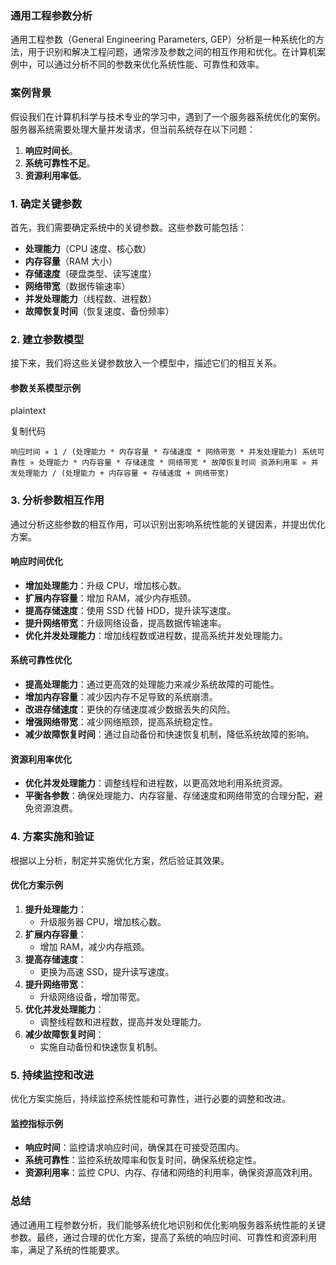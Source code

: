 ### 通用工程参数分析

通用工程参数（General Engineering Parameters, GEP）分析是一种系统化的方法，用于识别和解决工程问题，通常涉及参数之间的相互作用和优化。在计算机案例中，可以通过分析不同的参数来优化系统性能、可靠性和效率。

### 案例背景

假设我们在计算机科学与技术专业的学习中，遇到了一个服务器系统优化的案例。服务器系统需要处理大量并发请求，但当前系统存在以下问题：

1. **响应时间长**。
2. **系统可靠性不足**。
3. **资源利用率低**。

### 1. 确定关键参数

首先，我们需要确定系统中的关键参数。这些参数可能包括：

- **处理能力**（CPU 速度、核心数）
- **内存容量**（RAM 大小）
- **存储速度**（硬盘类型、读写速度）
- **网络带宽**（数据传输速率）
- **并发处理能力**（线程数、进程数）
- **故障恢复时间**（恢复速度、备份频率）

### 2. 建立参数模型

接下来，我们将这些关键参数放入一个模型中，描述它们的相互关系。

#### 参数关系模型示例

plaintext

复制代码

`响应时间 ∝ 1 / (处理能力 * 内存容量 * 存储速度 * 网络带宽 * 并发处理能力) 系统可靠性 ∝ 处理能力 * 内存容量 * 存储速度 * 网络带宽 * 故障恢复时间 资源利用率 ∝ 并发处理能力 / (处理能力 + 内存容量 + 存储速度 + 网络带宽)`

### 3. 分析参数相互作用

通过分析这些参数的相互作用，可以识别出影响系统性能的关键因素，并提出优化方案。

#### 响应时间优化

- **增加处理能力**：升级 CPU，增加核心数。
- **扩展内存容量**：增加 RAM，减少内存瓶颈。
- **提高存储速度**：使用 SSD 代替 HDD，提升读写速度。
- **提升网络带宽**：升级网络设备，提高数据传输速率。
- **优化并发处理能力**：增加线程数或进程数，提高系统并发处理能力。

#### 系统可靠性优化

- **提高处理能力**：通过更高效的处理能力来减少系统故障的可能性。
- **增加内存容量**：减少因内存不足导致的系统崩溃。
- **改进存储速度**：更快的存储速度减少数据丢失的风险。
- **增强网络带宽**：减少网络瓶颈，提高系统稳定性。
- **减少故障恢复时间**：通过自动备份和快速恢复机制，降低系统故障的影响。

#### 资源利用率优化

- **优化并发处理能力**：调整线程和进程数，以更高效地利用系统资源。
- **平衡各参数**：确保处理能力、内存容量、存储速度和网络带宽的合理分配，避免资源浪费。

### 4. 方案实施和验证

根据以上分析，制定并实施优化方案，然后验证其效果。

#### 优化方案示例

1. **提升处理能力**：
   - 升级服务器 CPU，增加核心数。
2. **扩展内存容量**：
   - 增加 RAM，减少内存瓶颈。
3. **提高存储速度**：
   - 更换为高速 SSD，提升读写速度。
4. **提升网络带宽**：
   - 升级网络设备，增加带宽。
5. **优化并发处理能力**：
   - 调整线程数和进程数，提高并发处理能力。
6. **减少故障恢复时间**：
   - 实施自动备份和快速恢复机制。

### 5. 持续监控和改进

优化方案实施后，持续监控系统性能和可靠性，进行必要的调整和改进。

#### 监控指标示例

- **响应时间**：监控请求响应时间，确保其在可接受范围内。
- **系统可靠性**：监控系统故障率和恢复时间，确保系统稳定性。
- **资源利用率**：监控 CPU、内存、存储和网络的利用率，确保资源高效利用。

### 总结

通过通用工程参数分析，我们能够系统化地识别和优化影响服务器系统性能的关键参数。最终，通过合理的优化方案，提高了系统的响应时间、可靠性和资源利用率，满足了系统的性能要求。
